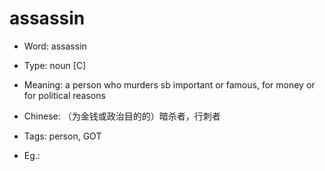 # assassin

- Word: assassin

- Type: noun [C]
- Meaning: a person who murders sb important or famous, for money or for political reasons
- Chinese: （为金钱或政治目的的）暗杀者，行刺者
- Tags: person, GOT
- Eg.: 

